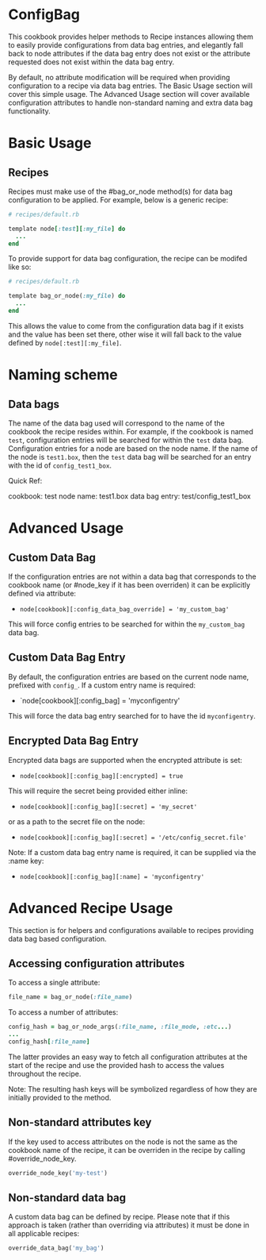 ConfigBag
=========

This cookbook provides helper methods to Recipe instances allowing them to easily
provide configurations from data bag entries, and elegantly fall back to node
attributes if the data bag entry does not exist or the attribute requested does
not exist within the data bag entry.

By default, no attribute modification will be required when providing configuration
to a recipe via data bag entries. The Basic Usage section will cover this simple
usage. The Advanced Usage section will cover available configuration attributes
to handle non-standard naming and extra data bag functionality.

Basic Usage
===========

Recipes
-------

Recipes must make use of the #bag_or_node method(s) for data bag configuration to
be applied. For example, below is a generic recipe:

```ruby
# recipes/default.rb

template node[:test][:my_file] do
  ...
end
```

To provide support for data bag configuration, the recipe can be modifed like so:

```ruby
# recipes/default.rb

template bag_or_node(:my_file) do
  ...
end
```

This allows the value to come from the configuration data bag if it exists and
the value has been set there, other wise it will fall back to the value defined
by `node[:test][:my_file]`.

Naming scheme
=============

Data bags
---------

The name of the data bag used will correspond to the name of the cookbook the
recipe resides within. For example, if the cookbook is named `test`, configuration
entries will be searched for within the `test` data bag. Configuration entries
for a node are based on the node name. If the name of the node is `test1.box`,
then the `test` data bag will be searched for an entry with the id of `config_test1_box`.

Quick Ref:

  cookbook: test
  node name: test1.box
  data bag entry: test/config_test1_box


Advanced Usage
==============

Custom Data Bag
---------------

If the configuration entries are not within a data bag that corresponds to the
cookbook name (or #node_key if it has been overriden) it can be explicitly defined
via attribute:

* `node[cookbook][:config_data_bag_override] = 'my_custom_bag'`

This will force config entries to be searched for within the `my_custom_bag` data bag.

Custom Data Bag Entry
---------------------

By default, the configuration entries are based on the current node name, prefixed
with `config_`. If a custom entry name is required:

* `node[cookbook][:config_bag] = 'myconfigentry'

This will force the data bag entry searched for to have the id `myconfigentry`.

Encrypted Data Bag Entry
------------------------

Encrypted data bags are supported when the encrypted attribute is set:

* `node[cookbook][:config_bag][:encrypted] = true`

This will require the secret being provided either inline:

* `node[cookbook][:config_bag][:secret] = 'my_secret'`

or as a path to the secret file on the node:

* `node[cookbook][:config_bag][:secret] = '/etc/config_secret.file'`

Note: If a custom data bag entry name is required, it can be supplied via the
:name key:

* `node[cookbook][:config_bag][:name] = 'myconfigentry'`

Advanced Recipe Usage
=====================

This section is for helpers and configurations available to recipes providing
data bag based configuration.

Accessing configuration attributes
----------------------------------

To access a single attribute:

```ruby
file_name = bag_or_node(:file_name)
```

To access a number of attributes:

```ruby
config_hash = bag_or_node_args(:file_name, :file_mode, :etc...)
...
config_hash[:file_name]
```

The latter provides an easy way to fetch all configuration attributes at the
start of the recipe and use the provided hash to access the values throughout
the recipe. 

Note: The resulting hash keys will be symbolized regardless of how they are
initially provided to the method.

Non-standard attributes key
---------------------------

If the key used to access attributes on the node is not the same as the cookbook
name of the recipe, it can be overriden in the recipe by calling #override_node_key.

```ruby
override_node_key('my-test')
```
Non-standard data bag
---------------------

A custom data bag can be defined by recipe. Please note that if this approach is
taken (rather than overriding via attributes) it must be done in all applicable
recipes:

```ruby
override_data_bag('my_bag')
```

